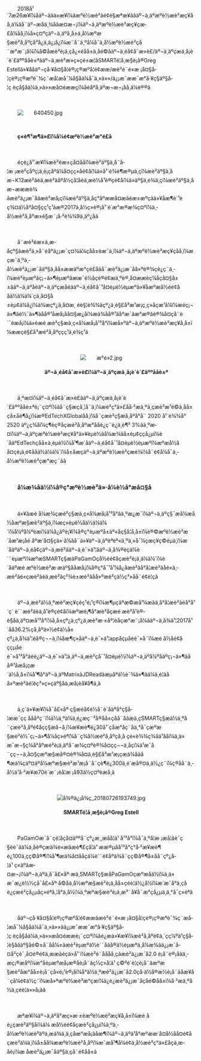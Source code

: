 <p style="text-indent: 2em;"><span style="text-indent: 2em;">2018</span><span style="text-indent: 2em;">å¹´7æ26æ¥ï¼åäº¬ââä»æ¥ï¼âæºè½æè²ãé¢è§æªæ¥ââäº¬ä¸äºæºè½æè²æç¥åå¸ä¼âå¨äº¬æåä¸¾åãæ­¤æ¬¡ï¼äº¬ä¸äºæºè½æè²æç¥çæ­£å¼åå¸ï¼å»ç¤ºçäº¬ä¸äºå¸å±ä¸­å½æºæ§æè²å¸åºçå³å¿ä¸ä¿¡å¿ï¼æ¨å¨ä¸ºå¼å¯ä¸­å½æºè½æè²çå¨æ°æ¨¡å¼ï¼å©åæè²è¡ä¸çå¿«éåå±ä¸åé©ãäº¬ä¸éå¢å¯æ»è£/äº¬ä¸äºçæä¸å¡è´è´£äººåå­è±ªã</span><span style="text-indent: 2em;">äº¬ä¸æè²æ»ç»çé±æ¦ãSMARTé¦å¸­æ§è¡å®Greg Estellä»¥ååäº¬çå·¥å¤§å­¦è®¡ç®æºå­¦é¢ææ/æè²é¨é«æ ¡å¤§å­¦çè®¡ç®æºè¯¾ç¨æå­¦æå¯¼å§åä¼å¯ä¸»ä»»/ä¿¡æ¯ææ¯æ°å·¥ç§äº§å­¦ç èçå§åä¼ä¸»ä»»æå¤éææç­ï¼åéåºå¸­äºæ¬æ¬¡åå¸ä¼è®®ã</span></p>
<p style="text-indent: 2em;"><span style="text-indent: 2em;"><br/></span></p>
<p style="text-indent: 2em;"><span style="text-indent: 2em;"><img src="//img1.jcloudcs.com/cms/50d61312-10c2-4a15-97ff-6cf2d8507c4320180726192819.jpg" title="" alt="640450.jpg"/></span></p>
<p style="text-indent: 2em;"><span style="text-indent: 2em;"><br/></span></p>
<p style="text-indent: 2em;"><strong><span style="text-indent: 2em;">ç«è¶³æ¶ä»£ï¼å¼é¢æºè½æè²æ°é£å</span></strong></p>
<p><br/></p>
<p style="text-indent: 2em;">éçè¿å¹´æ¥ï¼æè²éæ±çå¤ååï¼æè²äº§ä¸å¨å­¦æ ¡æè²çåºç¡ä¸è¡çåºä¼å¤çç»åé¢åï¼ä»å¹´é¾é¶æ®µä¸çï¼æè²äº§ä¸åæ¬K12æè²ãèä¸æè²ãåºå½çå­¦åèä¸æè½å¹è®­ç­é¢åï¼ä»äº§ä¸é¾ä¸çï¼æè²äº§ä¸åæ¬æææè¾ãæè²ä¿¡æ¯åãæè²æå¡ç­ï¼æè²äº§ä¸åç°åºææå¤æãéæ±æºçãä»¥åæ¶è´¹èç¾¤ä½åºå¤§ç­ç¹ç¹ãæ®2017ä¸­å½ç»è®¡å¹´é´æ°æ®æ¾ç¤ºï¼ä¸­å½æè²å¸åºæ»è§æ¨¡å·²è¾¾9ä¸äº¿åã</p>
<p style="text-indent: 2em;"><br/></p>
<p style="text-indent: 2em;"><span style="text-indent: 2em;">å¨æè²éæ±ä¸æ­åçº§ãæè²ä¸»å¨éåºä¿¡æ¯ç¤¾ä¼çåå±èæ¯ä¸ï¼äº¬ä¸äºæºè½æè²æç¥çåå¸ï¼æ çæ¯ä¸ºä¸­å½æè²ä¿¡æ¯åäº§ä¸åå±ææäºæ°çé£åãå¨æè²ä¿¡æ¯åå»ºè®¾çè¿ç¨ä¸­ï¼æè²èµæºãç¡¬ä»¶èµæºãææ¯è½åç­é®é¢æä¸ºè®¸å¤ææèç¼åçå¤§å±±ãäº¬ä¸äºåèäº¬ä¸äºçæåéãäº¬ä¸éå¢å¯¹å¤èµè½èµæºä»¥åæºæå½éé¢ååä½ä¼ä¼´çä¸å¤§å±èµ¢ä¼å¿ï¼ä¾æçº¿ä¸å¤æ¸ éè§¦è¾¾ãçº¿ä¸è§£å³æ¹æ¡ç¸ç»åçæ¹å¼ï¼æéç¡¬ä»¶ãè½¯ä»¶ãåå®¹åæå¡åå¤§æ¿åï¼æä¾åå®¹ãåºæ¯ãæ°æ®ãè®¾å¤çå¨è´¯éæå¡ï¼ä»èæé æè²ç§æä¸ç«å¼æå¡å¹³å°ï¼æå»ºäº¬ä¸äºæºè½æè²æç¥å¸å±ï¼ææçè§£å³æè²å¸åºççç¹ä¸é¾ç¹ã</span></p>
<p style="text-indent: 2em;"><span style="text-indent: 2em;"><br/></span></p>
<p style="text-indent: 0em; text-align: center;"><span style="text-indent: 2em;"><img src="//img1.jcloudcs.com/cms/8d85e9ce-6e30-4f3b-a08d-0d33b3f3f09520180726193105.jpg" title="" alt="æ°é»2.jpg"/></span></p>
<p style="text-indent: 2em; text-align: center;"><span style="font-size: 14px;"><strong><span style="text-indent: 2em;">äº¬ä¸éå¢å¯æ»è£ï¼äº¬ä¸äºçæä¸å¡è´è´£äººåå­è±ª</span></strong></span></p>
<p style="text-indent: 2em;"><span style="text-indent: 2em;"><br/></span></p>
<p style="text-indent: 2em;"><span style="text-indent: 2em;">ä¸ºæ­¤ï¼äº¬ä¸éå¢å¯æ»è£ãäº¬ä¸äºçæä¸å¡è´è´£äººåå­è±ªè¡¨ç¤ºï¼âå¨ç§æçå¸¦å¨ä¸ï¼æè²ç°ä»£åå·²æä¸ºä¸çæè²æ¹é©ä¸åå±çå±åè¶å¿ï¼æ®EdTechXGlobalåå¸ï¼å¨çæè²ç§æå¸åºå°å¨ 2020 å¹´è¾¾å° 2520 äº¿ç¾åï¼ç¶èç®åçæè²å¸åºæ°å­åè¿ç¨è¿ä¸è¶³ 3%ãä¸ºæ­¤ï¼äº¬ä¸äºçæºè½æè²æç¥å°ä»¥èµè½ãå¼æ¾ãå±èµ¢ççå¿µï¼è´åäºEdTechçåå±ä¸èµè½ï¼å¹¶æ´åäº¬ä¸éå¢å¯¹å¤èµè½èµæºï¼æºæå½åå¤çè¡ä¸é¢ååä½ä¼ä¼´ï¼å±åæç­äº¬ä¸äºæºè½æè²çæé¾ï¼å¨é¢å¼å¯ä¸­å½æºè½æè²çæ°æç¨ãâ</span><br/></p>
<p style="text-indent: 2em;"><span style="text-indent: 2em;"><br/></span></p>
<p style="text-indent: 2em;"><span style="font-size: 16px;"><strong>å¼æ¾åä½ï¼å®ç°æºè½æè²ä»·å¼è½å°æå¤§å</strong></span></p>
<p style="text-indent: 2em;"><span style="text-indent: 2em;"><br/></span></p>
<p style="text-indent: 2em;">ä»¥âæé å¼æ¾çæè²ç§æä¸ç«å¼æå¡å¹³å°âä¸ºæ¿æ¯ï¼äº¬ä¸äºç§¯æå¼æå½åæºæ§æè²äº§ä¸ï¼æç»­èµè½åä½ä¼ä¼´ï¼å¼ºå¼ºèæï¼ä¼å¿äºè¡¥ï¼å®ç°èµæºå±äº«åç§å­¦å¸å±ï¼è®©æºè½æè²æ´åæ¹æ¡åé åºæ´å¤§çä»·å¼ãå¨ä»¥äº¬ä¸äºèªèº«ä¸ºä¸»å¯¼çæç¥ç©éµä¸ï¼æ´åäºäº¬ä¸éå¢çäº¬ä¸æè²ãäº¬ä¸è¯»ä¹¦ãäº¬ä¸å¾®èç­ä¼è´¨èµæºï¼æºæSMARTç§æãPaGamOç­å½éé¢åçæè²è¡ä¸ä¼ä¼´ï¼è´åäºæé æºè½æè²æ æäº§ååæå¡ï¼å®ç°å¯¹å¹¼å¿å­æè²ãå°å­¦æè²ãåé«ä¸­æè²ãé«ç­æè²ãèä¸æè²ãç²¾è±æè²ãåå»ºæè²çä½ç³»åå¨é¢è¦çã</p>
<p style="text-indent: 2em;"><br/></p>
<p style="text-indent: 2em;"><span style="text-indent: 2em;">äº¬ä¸æè²ä½ä¸ºæè²æç¥çéç¹é¡¹ç®ï¼æ¶µçäºæ©æå¹¼æãä¸­å°å­¦æè²ãéå°å¹´ç´ è´¨æè²ãèä¸å¹è®­ç­é¢åï¼æºæé¡¶å°æè²åçæé æè²å¹è®­è§åä¸äº¤æå¹³å°ï¼å¸å±çº¿ä¸çº¿ä¸æè²æ·±åº¦èåçæ°æ¨¡å¼ãäº¬ä¸å¾ä¹¦2017å¹´å­å36.2%çå¸åºä»½é¢ä½å±çº¿ä¸å¾ä¹¦éå®ç¬¬ä¸ï¼åæ¶ç»åäº¬ä¸è¯»ä¹¦appåçµå­éè¯»å¨ï¼æé å½åé¢åççµå­éè¯»å¹³å°ãéè¿äº¬ä¸è¯»ä¹¦ä¸äº¬ä¸æè²çå¯¹å¤èµè½ï¼äº¬ä¸äºå¼ºåäºç¡¬ä»¶ãåå®¹åæå¡çæ´ä½å¸å±ï¼å¹¶å°äº¬ä¸äºMatrixãJDReadãæµåªä½è¯¾ä»¶ãä¼ä¸é¦ãåå»ºæè²ãé¦èç³»ç»ç­äº§åä¸æå¡èå¥å¶ä¸­ã</span></p>
<p style="text-indent: 2em;"><span style="text-indent: 2em;"><br/></span></p>
<p style="text-indent: 2em;">ä¸ç´ä»¥æ¥ï¼å¯å£«åº·ç§æéå¢é½å¨è´åäºå°ç§å­¦ææ¯çç åååºç¨ï¼ä½ä¸ºä¼ä¸é¿æç¨³å®åå±çåå¨åãæä¸çSMARTç§æä½ä¸ºå¨çæè²å¸åºé¢åçç§æå¬å¸ï¼æ¥æè¶è¿30å¹´çåæ°åç¨åä¸°å¯çæºæ§æè²è½¯ç¡¬ä»¶å¼åç»éªï¼å¨ç¾å½æè²å¸åºçå¸å çé«è¾¾ç¾åä¹ååï¼ä¸ä»æ¯æ¬§ç¾å°åºæè²è¡ä¸äºå¨æ¾ç¤ºè®¾å¤çç¬¬ä¸åçï¼ä¹æ¯å¨çç¬¬ä¸å¤§çæºæ§æå®¤è®¾å¤ä¸è§£å³æ¹æ¡çæä¾åãå¶æä¾çäº¤äºå¼æºæ§æè²æ¹æ¡å¨å¨çè¶è¿300ä¸é´æå®¤ä¸­ä½¿ç¨ï¼ç®åå¨ä¸­å½ä¹å·²æ¥æ70é´æ¨¡èå­¦æ ¡å93ä½ç¤ºèæå¸ã</p>
<p style="text-indent: 2em;"><br/></p>
<p style="text-indent: 0em; text-align: center;"><img src="//img1.jcloudcs.com/cms/65c90822-abf7-44fa-af08-aaa42b6b3dcc20180726193806.jpg" title="" alt="å¾®ä¿¡å¾ç_20180726193749.jpg"/></p>
<p style="text-indent: 0em; text-align: center;"><span style="font-size: 14px;"><strong>SMARTé¦å¸­æ§è¡å®Greg Estell</strong></span></p>
<p style="text-indent: 0em;"><span style="font-size: 14px;"><strong><br/></strong></span></p>
<p style="text-indent: 2em;"><span style="text-indent: 2em;">PaGamO</span><span style="text-indent: 2em;">æ¯å¨çé¦åçå¤äººå¨çº¿æ¸¸æåå­¦ä¹ å¹³å°ï¼å¯ä¸ºå­¦æ ¡æå­¦ãè¯ç§èè¯ãä¼ä¸åè®­ç­æä¾é«æãæè¶£çå­¦ä¹ ææ®µãå¹³å°ç°å·²æ¥æè¶è¿100ä¸çç©å®¶ï¼å¹¶æä¾å¤ååçä¼è´¨é¢åºä¾å¨çç©å®¶å±åå¨çº¿å­¦ä¹ ç«äºãæ­¤æ¬¡ï¼äº¬ä¸äºä¸å¯å£«åº·æä¸SMARTç§æåPaGamOçæºæåä½ï¼ä¸ä»æ¯æ¿è½½çå¯å£«åº·å©åä¸­å½æºæ§æè²è¡ä¸åå±çéè¦ä½¿å½ï¼æ´æ¯å°ä¸çåè¿çæè²çå¿µåç»éªå¸¦å°ä¸­å½ï¼ä¸ºæºæ§æè²è¡ä¸æ³¨å¥å¨æ°çå¿µä¸ä¸°å¯ç»éªã</span></p>
<p style="text-indent: 2em;"><span style="text-indent: 2em;"><br/></span></p>
<p style="text-indent: 2em;"><span style="text-indent: 2em;">åäº¬çå·¥å¤§å­¦è®¡ç®æºå­¦é¢ææãæè²é¨é«æ ¡å¤§å­¦çè®¡ç®æºè¯¾ç¨æå­¦æå¯¼å§åä¼å¯ä¸»ä»»ãä¿¡æ¯ææ¯æ°å·¥ç§äº§å­¦ç èçå§åä¼ä¸»ä»»æå¤éææè¡¨ç¤ºï¼âé¿æä»¥æ¥ï¼æè²å¸åºé¢ä¸´çç¼ºä¹ç§å­¦è§åãäº§åé©±å¨åå¼±ãæè²èµæºä½è´¨åãå®ä½èµæºä¸å¼æ¾ãä¿¡æ¯å­¤å²ç­è¯¸å¤é®é¢ä¸ææãéçä»å¹´ï¼æè²é¨åååå¸çãæè²ä¿¡æ¯å2.0 è¡å¨è®¡åãä¸­æç¡®æåºï¼æ°å­èµæºæå¡æ®åè¡å¨ãç½ç»å­¦ä¹ ç©ºé´è¦çè¡å¨ãæºæ§æè²åæ°åå±è¡å¨ç­å«é¡¹è®¡åï¼å°ä½ä¸ºæè²ä¿¡æ¯å2.0çå·ä½å®æ½è¡å¨ãåæ¥å¨çå¼é¢ä½ç¨ï¼æå»ºæºè½æè²æ°çæï¼ä¿è¿æè²ä¿¡æ¯åçåé©åå±ï¼å·²æä¸ºå½ä¸çéè¦ä»»å¡ãâ</span></p>
<p style="text-indent: 2em;"><span style="text-indent: 2em;"><br/></span></p>
<p style="text-indent: 2em;"><span style="text-indent: 2em;">æªæ¥ï¼äº¬ä¸äºå°æç»­æ·±èæºè½æè²æç¥å¸å±ï¼æé åè¿çæè²äº§åï¼ä¼ æ­å½éé¢åçæè²çå¿µï¼ä¸ºä¸­å½æºè½æè²äºä¸æä¾ä¸ä¸çåæ°æå¡ãåæ¶ï¼äº¬ä¸äºä¹å°æºææ´å¤å½åå¤é¢åçæè²ä¼ä¸ï¼å±åå¼ææºè½æè²å¸åºï¼æ¯æå¹¶å¼é¢ä¸­å½æè²ç°ä»£åçä¸æ­åè¡ï¼æ åæè²ä¿¡æ¯åäº§ä¸çå¨é¢åå±ã</span></p>
